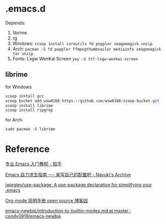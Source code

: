 # .emacs.d
Depends:
1. librime
2. rg
3. Windows: `scoop install coreutils fd poppler imagemagick unzip`
4. Arch: `pacman -S fd poppler ffmpegthumbnailer mediainfo imagemagick tar unzip`
5. Fonts: Lxgw WenKai Screen
`yay -S ttf-lxgw-wenkai-screen`

## librime
for Windows

``` powershell
scoop install gcc
scoop bucket add wsw0108 https://github.com/wsw0108/scoop-bucket.git
scoop install librime
scoop install ripgrep
```

for Arch

``` shell
sudo pacman -S librime
```


# Reference
[专业 Emacs 入门教程 - 知乎](https://www.zhihu.com/column/c_1440829147212279808)

[Emacs 自力求生指南 ── 来写自己的配置吧 - Nayuki's Archive](https://nyk.ma/posts/emacs-write-your-own/#%E8%BE%93%E5%85%A5%E6%B3%95)

[jwiegley/use-package: A use-package declaration for simplifying your .emacs](https://github.com/jwiegley/use-package#installing-use-package)

[Org-mode 简明手册 open source 博客园](https://www.cnblogs.com/Open_Source/archive/2011/07/17/2108747.html)

[emacs-newbie/introduction-to-builtin-modes.md at master · condy0919/emacs-newbie](https://github.com/condy0919/emacs-newbie/blob/master/introduction-to-builtin-modes.md)

